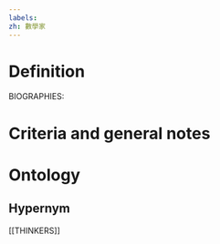 ```yaml
---
labels: 
zh: 數學家
---
```


# Definition
BIOGRAPHIES:
# Criteria and general notes
# Ontology

## Hypernym
[[THINKERS]]